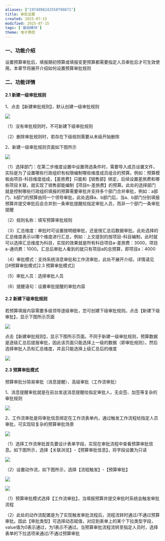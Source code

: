 ```yaml
---
aliases: ["1974098242550790871"]
title: 审批设置
created: 2025-07-15
modified: 2025-07-15
tags: ['基础模块']
theme: 电子费控
---
```


### 一、功能介绍

设置预算审批后，填报期初预算或填报变更预算都需要指定人员审批后才可生效使用，本章节将展开介绍如何设置预算审批规则

### 二、功能详情

#### 2.1 新建一级审批规则

1、点击【新建审批规则】，默认创建一级审批规则

![](5de7a5c13e3a52c3a93d8c0c1fc0b0bf.jpg)

（1）没有审批规则时，不可新建下级审批规则

（2）删除审批规则时，若存在下级规则需要从末级开始删除

2、新建一级审批规则页面如下图所示

![](b00031225301201bb29e03637007b199.jpg)

（1）选择部门：在第二步维度设置中设置筛选条件时，需要导入成员设置文件，实际是为了设置哪些行政组织有权限编制哪些维度成员组合的预算。例如：预算模板由项目-科目维度组成，【差旅费】只能和【销售部】绑定，后续设置差旅费和哪些项目关联，就实现了销售部能编制【项目n-差旅费】的预算。此处的选择部门就是控制哪些行政组织填报的预算需要审批并支持多个部门合并审批，例如：a部门、b部门的预算由同一个领导审批，此处选择a、b部门后，当a、b部门分别填报预算并提交审批后会合并到一条审批提醒给指定审批人员，而非一个部门一条审批提醒

（2）规则名称：填写预算审批规则

（3）汇总维度：审批时可设置按明细审批，还是按汇总后数据审批。此处选择的汇总维度表示以哪个维度进行汇总，例如：上文提到的按项目-科目编制，此时就可以选择汇总维度为科目，实现的效果就是所有科目项目a-差旅费：3000，项目a-通讯费：1000。汇总后审批人看到的就只有项目a的总预算，即项目a：4000

（4）审批模式：支持系统消息审批和工作流审批，此处不展开介绍，详情请见 [[#预算审批模式|2.3 预算审批模式]]

（5）审批人员：选择审批人员

（6）提醒语句：设置审批提醒的审批内容

#### 2.2 新建下级审批规则

若预算填报内容需要多级领导逐级审批，您可创建下级审批规则。点击【新建下级审批】，显示下图所示页面

![](9b7ad410db7cddd110546d806d5b85b5.jpg)

点击【新建审批规则】，显示下图所示页面。不同于新建一级审批规则，预算数据是逐级汇总后提报审批，因此该页面只能选择上一级的数据（即审批规则）。然后选择审批人员和汇总维度，并且只能选择上级汇总后的维度

![](182fba3806220b00d466bb1eceae6884.jpg)

#### 2.3 预算审批模式

预算审批分简易审批（消息提醒）、高级审批（工作流审批）

1、消息提醒审批就是在前台发送消息提醒给指定审批人，无会签、加签等复杂的审批规则

![](e752ef15fa95119ef49bdf144dca51b8.jpg)

2、工作流审批是将审批信息绑定在工作流表单内，通过触发工作流程给指定人员审批，可实现较复杂的预算审批场景

![](60a42089ddf140c5346a61fbda6deca5.jpg)

（1）选择工作流审批首先要设计表单字段，实现在审批流程中查看预算审批信息。如下图所示，选择【关联浏览】-【预算审批信息】，将字段设置为只读

![](258afe2a7ba3eae414b945f8ac34b5b7.jpg)

（2）设置动作流，如下图所示，选择【流程触发】-【预算审批】

![](e0a02fe6e4f1ee4904331504bbd3bb15.jpg)

![](e9849261d40dc3b9ef7a7481e5f8948c.jpg)

（1）预算审批模式选择【工作流审批】，当填报预算并提交审批时系统会触发审批流程

（2）此处的动作流配置是为了实现触发审批流程后，流程流转时通过/不通过预算审批。因此【审批类型】可选择动态赋值，对应到表单上的某个下拉类型字段，value值为0表示通过，为1表示不通过。当预算审批流程流转至指定人员时，选择表单的下拉选项来通过/不通过预算审批